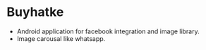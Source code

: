 # Buyhatke
- Android application for facebook integration and image library.
- Image carousal like whatsapp.
